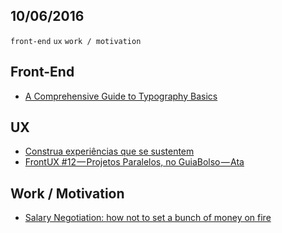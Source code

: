 10/06/2016
----------

`front-end` `ux` `work / motivation` 

## Front-End

- [A Comprehensive Guide to Typography Basics](http://webdesign.tutsplus.com/articles/a-comprehensive-guide-to-typography-basics--cms-26644)

## UX
 
- [Construa experiências que se sustentem](http://arquiteturadeinformacao.com/user-experience/construa-experiencias-que-se-sustentem/)
- [FrontUX #12 — Projetos Paralelos, no GuiaBolso — Ata](https://blog.frontux.com/frontux-12-projetos-paralelos-no-guiabolso-ata-57cd6111c317#.itcyjbpz3)

## Work / Motivation

- [Salary Negotiation: how not to set a bunch of money on fire](https://medium.freecodecamp.com/salary-negotiation-how-not-to-set-a-bunch-of-money-on-fire-605aabbaf84b#.nmeyrt5oq)
